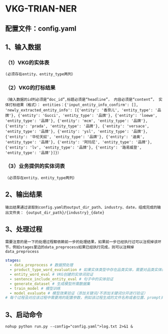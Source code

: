 # VKG-TRIAN-NER
## 配置文件：config.yaml

## 1、输入数据
### （1）VKG的实体表
    (必须存在entity、entity_type两列）
### （2）VKG的打标结果
    （输入数据的id列必须是“doc_id”,标题必须是“headline”， 内容必须是“content”， 实体打标结果（格式）： entities：{'input_entity_info_confirm': [], 'newly_extracted_entity_info': [{'entity': '香奈儿', 'entity_type': '品牌'}, {'entity': 'Gucci', 'entity_type': '品牌'}, {'entity': 'loewe', 'entity_type': '品牌'}, {'entity': 'mcm', 'entity_type': '品牌'}, {'entity': 'prada', 'entity_type': '品牌'}, {'entity': 'versace', 'entity_type': '品牌'}, {'entity': 'ysl', 'entity_type': '品牌'}, {'entity': '华伦天奴', 'entity_type': '品牌'}, {'entity': '迪奥', 'entity_type': '品牌'}, {'entity': '阿玛尼', 'entity_type': '品牌'}, {'entity': 'lv', 'entity_type': '品牌'}, {'entity': '路易威登', 'entity_type': '品牌'}]}）
### （3）业务提供的实体词表
    （必须存在entity、entity_type两列）

## 2、输出结果
    输出结果通过读取到config.yaml的output_dir_path、industry、date，组成完成的输出文件夹： {output_dir_path}/{industry}_{date}

## 3、处理过程

    需要注意的是一下的处理过程都依赖前一步的处理结果，如果前一步已经执行过可以注视掉该环节，例如stages里边的data_preprocess如果已经执行完成，则可以注释掉data_preprocess

```yaml
stages:
  - data_preprocess # 数据预处理
  - product_type_word_evaluation # 如果实体类型中存在品类实体，需要对品类实体进行单独验证
  - entity_word_eval # VKG创建的实体词验证
  - sentence_include_entity_eval # 句子中的实体验证
  - generate_dataset # 生成模型所需数据集
  - train_model # 模型训练
  - model_evaluate # 模型效果验证（添加关键词/不添加关键词分开进行验证）
# 每个过程会对应该过程中需要用的配置参数，例如该过程生成的文件名称或者位置、prompt对应的template_code等相关参数
```

## 3、启动命令
```shell
nohup python run.py --config="config.yaml">log.txt 2>&1 &
```

